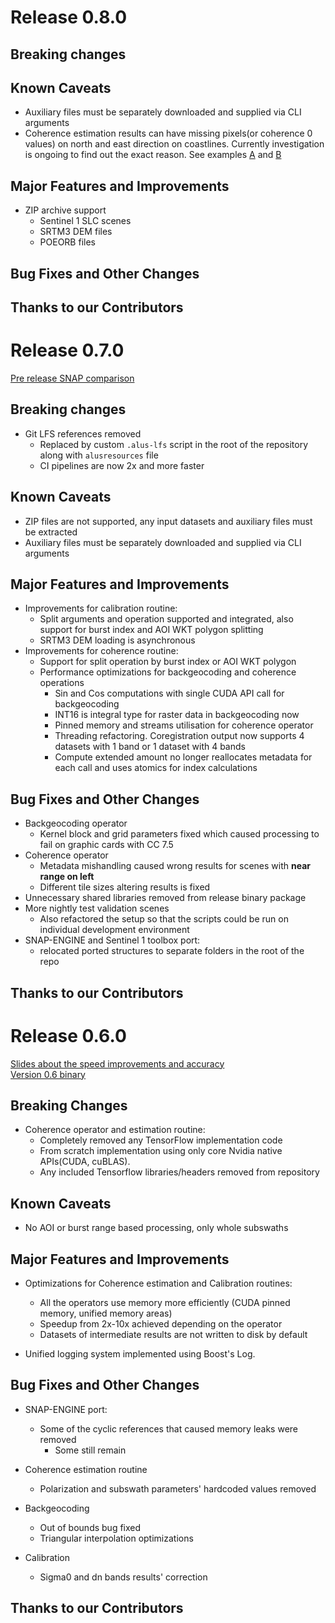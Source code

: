 # Release 0.8.0

## Breaking changes

## Known Caveats

* Auxiliary files must be separately downloaded and supplied via CLI arguments
* Coherence estimation results can have missing pixels(or coherence 0 values) on north and east direction on coastlines.
  Currently investigation is ongoing to find out the exact reason. See examples [A](docs/coh_missing_pixels.png) and [B](docs/beirut_iw1_b6_coastal.png)

## Major Features and Improvements

* ZIP archive support
  * Sentinel 1 SLC scenes
  * SRTM3 DEM files
  * POEORB files

## Bug Fixes and Other Changes

## Thanks to our Contributors

# Release 0.7.0

[Pre release SNAP comparison](docs/SNAP_COMPARISON.md)

## Breaking changes

* Git LFS references removed
  * Replaced by custom `.alus-lfs` script in the root of the repository along with `alusresources` file
  * CI pipelines are now 2x and more faster

## Known Caveats

* ZIP files are not supported, any input datasets and auxiliary files must be extracted
* Auxiliary files must be separately downloaded and supplied via CLI arguments

## Major Features and Improvements

* Improvements for calibration routine:
  * Split arguments and operation supported and integrated, also support for burst index and AOI WKT polygon splitting
  * SRTM3 DEM loading is asynchronous
* Improvements for coherence routine:
  * Support for split operation by burst index or AOI WKT polygon
  * Performance optimizations for backgeocoding and coherence operations
    * Sin and Cos computations with single CUDA API call for backgeocoding
    * INT16 is integral type for raster data in backgeocoding now
    * Pinned memory and streams utilisation for coherence operator
    * Threading refactoring. Coregistration output now supports 4 datasets with 1 band or 1 dataset with 4 bands
    * Compute extended amount no longer reallocates metadata for each call and uses atomics for index calculations

## Bug Fixes and Other Changes

* Backgeocoding operator
  * Kernel block and grid parameters fixed which caused processing to fail on graphic cards with CC 7.5
* Coherence operator
  * Metadata mishandling caused wrong results for scenes with **near range on left**
  * Different tile sizes altering results is fixed
* Unnecessary shared libraries removed from release binary package
* More nightly test validation scenes
  * Also refactored the setup so that the scripts could be run on individual development environment
* SNAP-ENGINE and Sentinel 1 toolbox port:
  * relocated ported structures to separate folders in the root of the repo

## Thanks to our Contributors


# Release 0.6.0

[Slides about the speed improvements and accuracy](docs/GPU-GSTP-27_08_2021.pdf)  
[Version 0.6 binary](https://alus-builds.s3.eu-central-1.amazonaws.com/release/v0.6.0/alus-nightly-834-2021_09_14_1420.tar.gz)

## Breaking Changes

* Coherence operator and estimation routine:
    * Completely removed any TensorFlow implementation code
    * From scratch implementation using only core Nvidia native APIs(CUDA, cuBLAS).
    * Any included Tensorflow libraries/headers removed from repository

## Known Caveats

* No AOI or burst range based processing, only whole subswaths

## Major Features and Improvements

* Optimizations for Coherence estimation and Calibration routines:
    * All the operators use memory more efficiently (CUDA pinned memory, unified memory areas)
    * Speedup from 2x-10x achieved depending on the operator
    * Datasets of intermediate results are not written to disk by default
  
* Unified logging system implemented using Boost's Log.


## Bug Fixes and Other Changes

* SNAP-ENGINE port:
    * Some of the cyclic references that caused memory leaks were removed
      * Some still remain

* Coherence estimation routine
  * Polarization and subswath parameters' hardcoded values removed

* Backgeocoding
    * Out of bounds bug fixed
    * Triangular interpolation optimizations
    
* Calibration
    * Sigma0 and dn bands results' correction


## Thanks to our Contributors


